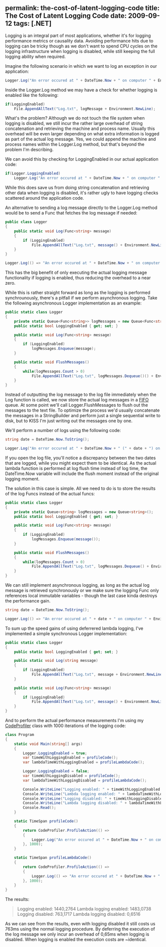 permalink: the-cost-of-latent-logging-code
title: The Cost of Latent Logging Code
date: 2009-09-12
tags: [.NET]
---
Logging is an integral part of most applications, whether it's for logging performance metrics or causality data. Avoiding performance hits due to logging can be tricky though as we don't want to spend CPU cycles on the logging infrastructure when logging is disabled, while still keeping the full logging ability when required.

<!-- more -->

Imagine the following scenario in which we want to log an exception in our application:

```csharp
Logger.Log("An error occured at " + DateTime.Now + " on computer " + Environment.MachineName + " in process" + Process.GetCurrentProcess().ProcessName + ".");
```

Inside the Logger.Log method we may have a check for whether logging is enabled like the following:

```csharp
if(LoggingEnabled)
	File.AppendAllText("Log.txt", logMessage + Environment.NewLine);
```

What's the problem? Although we do not touch the file system when logging is disabled, we still incur the rather large overhead of string concatenation and retrieving the machine and process name. Usually this overhead will be even larger depending on what extra information is logged as part of the actual log message. Yes, we could append the machine and process names within the Logger.Log method, but that's beyond the problem I'm describing.

We can avoid this by checking for LoggingEnabled in our actual application code:

```csharp
if(Logger.LoggingEnabled)
	Logger.Log("An error occured at " + DateTime.Now + " on computer " + Environment.MachineName + " in process" + Process.GetCurrentProcess().ProcessName + ".");
```

While this does save us from doing string concatenation and retrieving other data when logging is disabled, it's rather ugly to have logging checks scattered around the application code.

An alternative to sending a log message directly to the Logger.Log method would be to send a Func that fetches the log message if needed:

```csharp
public class Logger
{
	public static void Log(Func<string> message)
	{
		if (LoggingEnabled)
			File.AppendAllText("Log.txt", message() + Environment.NewLine);
	}
}
```

```csharp
Logger.Log(() => "An error occured at " + DateTime.Now + " on computer " + Environment.MachineName + " in process" + Process.GetCurrentProcess().ProcessName + ".");
```

This has the big benefit of only executing the actual logging message functionality if logging is enabled, thus reducing the overhead to a near zero.

While this is rather straight forward as long as the logging is performed synchrounously, there's a pitfall if we perform asynchronous logging. Take the following asynchronous Logger implementation as an example:

```csharp
public static class Logger
{
	private static Queue<Func<string>> logMessages = new Queue<Func<string>>();
	public static bool LoggingEnabled { get; set; }

	public static void Log(Func<string> message)
	{
		if (LoggingEnabled)
			logMessages.Enqueue(message);
	}

	public static void FlushMessages()
	{
		while(logMessages.Count > 0)
			File.AppendAllText("Log.txt", logMessages.Dequeue()() + Environment.NewLine);
	}
}
```

Instead of outputting the log message to the log file immediately when the Log function is called, we now store the actual log messages in a [FIFO](http://en.wikipedia.org/wiki/FIFO_(computing)) queue. At some point we'll call Logger.FlushMessages to flush out the messages to the text file. To optimize the process we'd usually concatenate the messages in a StringBuilder and perform just a single sequential write to disk, but to KISS I'm just writing out the messages one by one.

We'll perform a number of logs using the following code:

```csharp
string date = DateTime.Now.ToString();

Logger.Log("An error occured at " + DateTime.Now + " (" + date + ") on computer " + Environment.MachineName + " in process" + Process.GetCurrentProcess().ProcessName + ".");
```

If you open the log file, you'll notice a discrepancy between the two dates that are logged, while you might expect them to be identical. As the actual lambda function is performed at log flush time instead of log time, the DateTime.Now variable will include the flush moment instead of the original logging moment.

The solution in this case is simple. All we need to do is to store the results of the log Funcs instead of the actual funcs:

```csharp
public static class Logger
{
	private static Queue<string> logMessages = new Queue<string>();
	public static bool LoggingEnabled { get; set; }

	public static void Log(Func<string> message)
	{
		if (LoggingEnabled)
			logMessages.Enqueue(message());
	}

	public static void FlushMessages()
	{
		while(logMessages.Count > 0)
			File.AppendAllText("Log.txt", logMessages.Dequeue() + Environment.NewLine);
	}
}
```

We can still implement asynchronous logging, as long as the actual log message is retrieved synchronously or we make sure the logging Func only references local immutable variables - though the last case kinda destroys the performance gain.

```csharp
string date = DateTime.Now.ToString();

Logger.Log(() => "An error occured at " + date + " on computer " + Environment.MachineName + " in process" + Process.GetCurrentProcess().ProcessName + ".");
```

To sum up the speed gains of using deferrered lambda logging, I've implemented a simple synchronous Logger implementation:

```csharp
public static class Logger
{
	public static bool LoggingEnabled { get; set; }

	public static void Log(string message)
	{
		if (LoggingEnabled)
			File.AppendAllText("Log.txt", message + Environment.NewLine);
	}

	public static void Log(Func<string> message)
	{
		if (LoggingEnabled)
			File.AppendAllText("Log.txt", message() + Environment.NewLine);
	}
}
```

And to perform the actual performance measurements I'm using my [CodeProfiler](http://www.improve.dk/blog/2008/04/16/profiling-code-the-easy-way) class with 1000 iterations of the logging code:

```csharp
class Program
{
	static void Main(string[] args)
	{
		Logger.LoggingEnabled = true;
		var timeWithLoggingEnabled = profileCode();
		var lambdaTimeWithLoggingEnabled = profileLambdaCode();

		Logger.LoggingEnabled = false;
		var timeWithLoggingDisabled = profileCode();
		var lambdaTimeWithLoggingDisabled = profileLambdaCode();

		Console.WriteLine("Logging enabled: " + timeWithLoggingEnabled.TotalMilliseconds);
		Console.WriteLine("Lambda logging enabled: " + lambdaTimeWithLoggingEnabled.TotalMilliseconds);
		Console.WriteLine("Logging disabled: " + timeWithLoggingDisabled.TotalMilliseconds);
		Console.WriteLine("Lambda logging disabled: " + lambdaTimeWithLoggingDisabled.TotalMilliseconds);
		Console.Read();
	}

	static TimeSpan profileCode()
	{
		return CodeProfiler.ProfileAction(() =>
		{
			Logger.Log("An error occured at " + DateTime.Now + " on computer " + Environment.MachineName + " in process" + Process.GetCurrentProcess().ProcessName + ".");
		}, 1000);
	}

	static TimeSpan profileLambdaCode()
	{
		return CodeProfiler.ProfileAction(() =>
		{
			Logger.Log(() => "An error occured at " + DateTime.Now + " on computer " + Environment.MachineName + " in process" + Process.GetCurrentProcess().ProcessName + ".");
		}, 1000);
	}
}
```

The results:

<blockquote>
Logging enabled: 1440,2764
Lambda logging enabled: 1483,0738
Logging disabled: 763,1717
Lambda logging disabled: 0,6516
</blockquote>

As we can see from the results, even with logging disabled it still costs us 763ms using the normal logging procedure. By deferring the execution of the log message we only incur an overhead of 0,65ms when logging is disabled. When logging is enabled the execution costs are ~identical.

